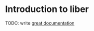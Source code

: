 # Introduction to liber

TODO: write [great documentation](http://jacobian.org/writing/great-documentation/what-to-write/)
